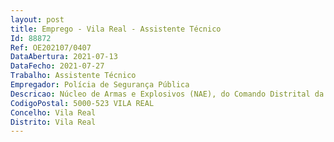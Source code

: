 ```yaml
--- 
layout: post
title: Emprego - Vila Real - Assistente Técnico
Id: 88872
Ref: OE202107/0407
DataAbertura: 2021-07-13
DataFecho: 2021-07-27
Trabalho: Assistente Técnico
Empregador: Polícia de Segurança Pública
Descricao: Núcleo de Armas e Explosivos (NAE), do Comando Distrital da PSP de Vila Real.Atenta a estrutura interna do NAE (Secção de Processos Secção de Licenciamentos) e respetivas atribuições, ao trabalhador compete lhe, designadamente organizar e manter o serviço de atendimento ao público bem como elaborar todo o expediente relativo ao licenciamento para uso e porte de armas, munições, produtos explosivos e matérias perigosas.Compete lhe ainda organizar e manter permanentemente atualizado um sistema de cadastro de licenciamentos concedidos para informação a remeter à DN PSP assim como manter atualizados os registos estatísticos de toda a atividade de licenciamento.É também responsável pela aplicação de taxas e emolumentos a cobrar, promovendo a elaboração dos documentos necessários e justificativos da cobrança efetuada.
CodigoPostal: 5000-523 VILA REAL
Concelho: Vila Real
Distrito: Vila Real
--- 
```

